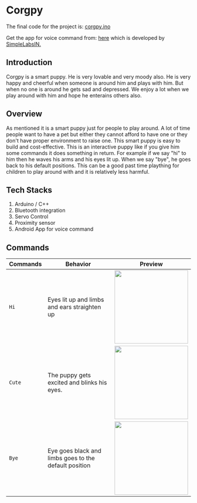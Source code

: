 # Corgpy

The final code for the project is: [corgpy.ino](https://github.com/saswatsamal/Corgi-Hacks/blob/main/corgpy.ino)

Get the app for voice command from: [here](https://play.google.com/store/apps/details?id=robotspace.simplelabs.amr_voice&hl=en) which is developed by [SimpleLabsIN.](https://www.simplelabs.co.in/)

## Introduction
Corgpy is a smart puppy. He is very lovable and very moody also. He is very happy and cheerful when someone is around him and plays with him. But when no one is around he gets sad and depressed. We enjoy a lot when we play around with him and hope he enterains others also. 

## Overview
As mentioned it is a smart puppy just for people to play around. A lot of time people want to have a pet but either they cannot afford to have one or they don't have proper environment to raise one. This smart puppy is easy to build and cost-effective. This is an interactive puppy like if you give him some commands it does something in return. For example if we say "hi" to him then he waves his arms and his eyes lit up. When we say "bye", he goes back to his default positions. This can be a good past time plaything for children to play around with and it is relatively less harmful.

## Tech Stacks
1. Arduino / C++
2. Bluetooth integration
3. Servo Control
4. Proximity sensor
5. Android App for voice command

## Commands
Commands | Behavior | Preview
------------ | ------------- | -------------
`Hi` | Eyes lit up and limbs and ears straighten up | <img src = "https://github.com/saswatsamal/Corgi-Hacks/blob/main/gifs/hi.gif" width=200>
`Cute` | The puppy gets excited and blinks his eyes. | <img src = "https://github.com/saswatsamal/Corgi-Hacks/blob/main/gifs/cute.gif" width=200>
`Bye` | Eye goes black and limbs goes to the default position | <img src = "https://github.com/saswatsamal/Corgi-Hacks/blob/main/gifs/bye.gif" width=200>
